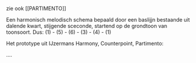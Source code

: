 zie ook [[PARTIMENTO]]

Een harmonisch melodisch schema bepaald door een baslijjn bestaande uit dalende kwart, stijgende sceconde, startend op de grondtoon van toonsoort.
Dus:
(1) - (5) - (6) - (3) - (4) - (1)

Het prototype uit IJzermans Harmony, Counterpoint, Partimento:

....